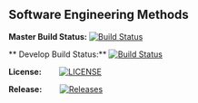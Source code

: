 ## Software Engineering Methods


**Master Build Status:** 
[![Build Status](https://travis-ci.com/The-Liam-Blair/sem.svg?branch=master)](https://travis-ci.com/The-Liam-Blair/sem)

** Develop Build Status:**
[![Build Status](https://travis-ci.com/The-Liam-Blair/sem.svg?branch=develop)](https://travis-ci.com/The-Liam-Blair/sem)

**License:**
&nbsp;&nbsp;&nbsp;&nbsp;&nbsp;&nbsp;&nbsp;[![LICENSE](https://img.shields.io/github/license/The-Liam-Blair/sem.svg?style=flat-square)](https://github.com/The-Liam-Blair/sem/blob/master/LICENSE)

**Release:**
&nbsp;&nbsp;&nbsp;&nbsp;&nbsp;&nbsp;&nbsp;[![Releases](https://img.shields.io/github/release/The-Liam-Blair/sem/all.svg?style=flat-square)](https://github.com/The-Liam-Blair/sem/releases)
